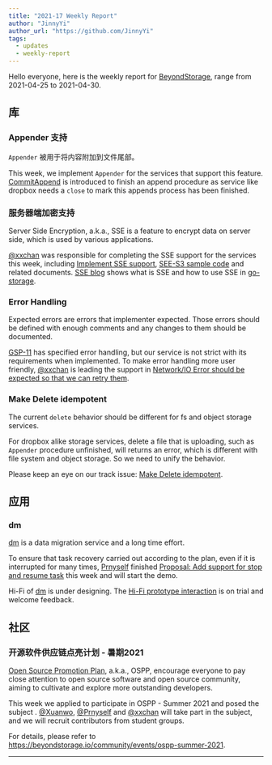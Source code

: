 ```yaml
---
title: "2021-17 Weekly Report"
author: "JinnyYi"
author_url: "https://github.com/JinnyYi"
tags:
  - updates
  - weekly-report
---
```


Hello everyone, here is the weekly report for [BeyondStorage](https://beyondstorage.io), range from 2021-04-25 to 2021-04-30.

<!--truncate-->

## 库

### Appender 支持

`Appender` 被用于将内容附加到文件尾部。

This week, we implement `Appender` for the services that support this feature. [CommitAppend](https://github.com/beyondstorage/specs/blob/master/rfcs/0-commit-append.md) is introduced to finish an append procedure as service like dropbox needs a `close` to mark this appends process has been finished.

### 服务器端加密支持

Server Side Encryption, a.k.a., SSE is a feature to encrypt data on server side, which is used by various applications.

 [@xxchan](https://github.com/xxchan) was responsible for completing the SSE support for the services this week, including [Implement SSE support](https://github.com/beyondstorage/go-storage/issues/523), [SEE-S3 sample code](https://github.com/beyondstorage/go-storage-example/blob/master/sse_s3.go) and related documents. [SSE blog](https://beyondstorage.io/blog/2021/04/27/sse) shows what is SSE and how to use SSE in [go-storage][].

### Error Handling

Expected errors are errors that implementer expected. Those errors should be defined with enough comments and any changes to them should be documented.

[GSP-11](https://github.com/beyondstorage/specs/blob/master/rfcs/11-error-handling.md) has specified error handling, but our service is not strict with its requirements when implemented. To make error handling more user friendly, [@xxchan](https://github.com/xxchan) is leading the support in [Network/IO Error should be expected so that we can retry them](https://github.com/beyondstorage/go-storage/issues/145).

### Make Delete idempotent

The current `delete` behavior should be different for fs and object storage services.

For dropbox alike storage services, delete a file that is uploading, such as `Appender` procedure unfinished, will returns an error, which is different with file system and object storage. So we need to unify the behavior.

Please keep an eye on our track issue: [Make Delete idempotent](https://github.com/beyondstorage/go-storage/issues/551).

## 应用

### dm

[dm][] is a data migration service and a long time effort.

To ensure that task recovery carried out according to the plan, even if it is interrupted for many times, [Prnyself](https://github.com/Prnyself) finished [Proposal: Add support for stop and resume task](https://hackmd.io/@lance-ren/BJM1e2fw_) this week and will start the demo.

Hi-Fi  of [dm][] is under designing. The [Hi-Fi prototype interaction](https://www.figma.com/proto/tZBW1fMDLlcdFpaHJYih9B/Data-Migration-Prototype?page-id=1060%3A51&node-id=1060%3A14951&viewport=3370%2C1130%2C0.125&scaling=min-zoom) is on trial and welcome feedback.

## 社区

### 开源软件供应链点亮计划 - 暑期2021

[Open Source Promotion Plan](https://summer.iscas.ac.cn/), a.k.a., OSPP, encourage everyone to pay close attention to open source software and open source community, aiming to cultivate and explore more outstanding developers.

This week we applied to participate in OSPP - Summer 2021 and posed the subject . [@Xuanwo](https://github.com/Xuanwo), [@Prnyself](https://github.com/Prnyself) and [@xxchan](https://github.com/xxchan) will take part in the subject, and we will recruit contributors from student groups.

For details, please refer to <https://beyondstorage.io/community/events/ospp-summer-2021>.

---

[go-storage]: https://github.com/beyondstorage/go-storage
[dm]: https://github.com/beyondstorage/dm
